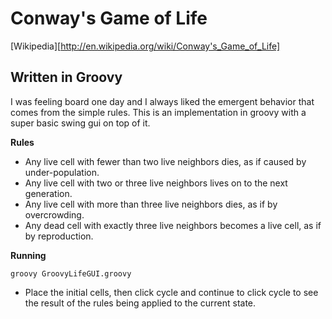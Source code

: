 Conway's Game of Life
====

[Wikipedia][http://en.wikipedia.org/wiki/Conway's_Game_of_Life]

Written in Groovy
----

I was feeling board one day and I always liked the emergent behavior that comes from the simple rules. This is an implementation in groovy with a super basic swing gui on top of it. 

**Rules**

 * Any live cell with fewer than two live neighbors dies, as if caused by under-population.
 * Any live cell with two or three live neighbors lives on to the next generation.
 * Any live cell with more than three live neighbors dies, as if by overcrowding.
 * Any dead cell with exactly three live neighbors becomes a live cell, as if by reproduction.

**Running**

    groovy GroovyLifeGUI.groovy

 * Place the initial cells, then click cycle and continue to click cycle to see the result of the rules being applied to the current state.

